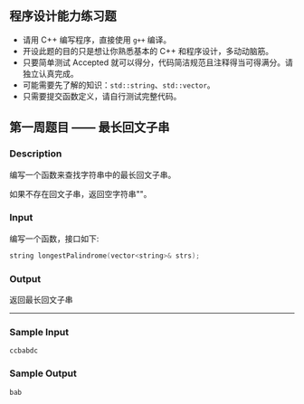 ## 程序设计能力练习题

- 请用 C++ 编写程序，直接使用 `g++` 编译。
- 开设此题的目的只是想让你熟悉基本的 C++ 和程序设计，多动动脑筋。
- 只要简单测试 Accepted 就可以得分，代码简洁规范且注释得当可得满分。请独立认真完成。
- 可能需要先了解的知识：`std::string`、`std::vector`。
- 只需要提交函数定义，请自行测试完整代码。

## 第一周题目 —— 最长回文子串

### Description

编写一个函数来查找字符串中的最长回文子串。

如果不存在回文子串，返回空字符串""。

### Input
编写一个函数，接口如下:

```cpp
string longestPalindrome(vector<string>& strs);
```

### Output

返回最长回文子串

---

### Sample Input

```
ccbabdc
```

### Sample Output

```
bab
```

